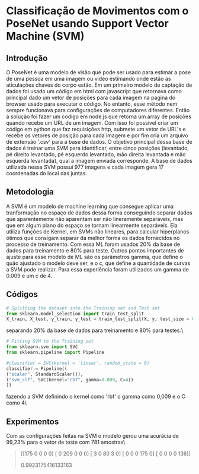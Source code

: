 # Classificação de Movimentos com o PoseNet usando Support Vector Machine (SVM)

## Introdução

O PoseNet é uma modelo de visão que pode ser usado para estimar a pose de uma pessoa em uma imagem ou video estimando onde estão as aticulações chaves do corpo estão. Em um primeiro modelo de captação de dados foi usado um código em html com javascript que retornava como principal dado um vetor de posições para cada imagem na pagina do browser usado para executar o código. No entanto, esse método nem sempre funcionava para configurações de computadores diferentes. Então a solução foi fazer um codigo em node.js que retorna um array de posições quando recebe um URL de um imagem. Com isso foi possível criar um código em python que faz requisições http, submete um vetor de URL's e recebe os vetores de posição para cada imagem e por fim cria um arquivo de extensão '.csv' para a base de dados. O objetivo principal dessa base de dados é treinar uma SVM para identificar, entre cinco posições (levantado, pé direito levantado, pé esquerdo levantado, mão direita levantada e mão esquerda levantada), qual a imagem enviada corresponde. A base de dados utilizada nessa SVM possui 977 imagens e cada imagem gera 17 coordenadas do local das juntas.

## Metodologia 

A SVM é um modelo de machine learning que consegue aplicar uma tranformação no espaço de dados dessa forma conseguindo separar dados que aparentemente não aparentam ser não lineramente separáveis, mas que em algum plano do espaço se tornam linearmente separáveis. Ela utiliza funções de Kernel, em SVMs não lineares, para calcular hiperplanos ótimos que consigam separar da melhor forma os dados fornecidos no processo de treinamento. Com essa ML foram usados 20% da base de dados para treinamento e 80% para teste. Outros pontos importantes de ajuste para esse modelo de ML são os parâmetros gamma, que define o quão ajustado o modelo deve ser, e o c, que define a quantidade de curvas a SVM pode realizar. Para essa experiência foram utilizados um gamma de 0.009 e um c de 4.

## Códigos 

```python
# Splitting the dataset into the Training set and Test set
from sklearn.model_selection import train_test_split
X_train, X_test, y_train, y_test = train_test_split(X, y, test_size = 0.8, random_state = 0)
```
separando 20% da base de dados para treinamento e 80% para testes.\

```python
# Fitting SVM to the Training set
from sklearn.svm import SVC
from sklearn.pipeline import Pipeline

#classifier = SVC(kernel = 'linear', random_state = 0)
classifier = Pipeline((
("scaler", StandardScaler()),
("svm_clf", SVC(kernel="rbf", gamma=0.009, C=4))
))

```
fazendo a SVM definindo o kernel como 'rbf' o gamma como 0,009 e o C como 4\

## Experimentos 

Com as configurações feitas na SVM o modelo gerou uma acurácia de 99,23% para o vetor de teste com 781 amostras\

>[[175   0   0   0   0]
> [  0 209   0   0   0]
> [  3   0  80   3   0]
> [  0   0   0 175   0]
> [  0   0   0   0 136]]
>
> 0.9923175416133163
